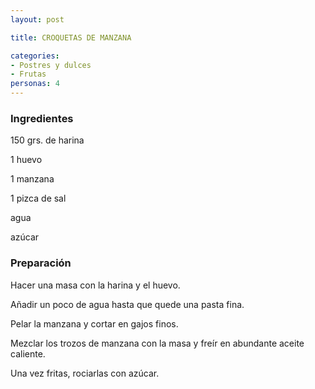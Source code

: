 ```yaml
---
layout: post

title: CROQUETAS DE MANZANA

categories:
- Postres y dulces
- Frutas
personas: 4 
---
```

<h3>Ingredientes</h3>
150 grs. de harina

1 huevo

1 manzana

1 pizca de sal

agua

azúcar

<h3>Preparación</h3>
Hacer una masa con la harina y el huevo.

Añadir un poco de agua hasta que quede una pasta fina.

Pelar la manzana y cortar en gajos finos.

Mezclar los trozos de manzana con la masa y freír en abundante aceite caliente.

Una vez fritas, rociarlas con azúcar.

